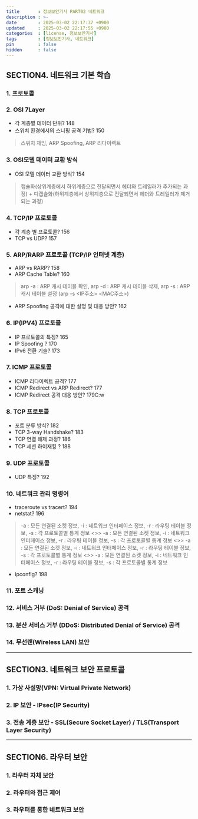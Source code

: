 ```yaml
---
title       : 정보보안기사 PART02 네트워크
description : >-
date        : 2025-03-02 22:17:37 +0900
updated     : 2025-03-02 22:17:55 +0900
categories  : [license, 정보보안기사]
tags        : [정보보안기사, 네트워크]
pin         : false
hidden      : false
---
```


## SECTION4. 네트워크 기본 학습
### 1. 프로토콜 
### 2. OSI 7Layer
- 각 계층별 데이터 단위? 148
- 스위치 환경에서의 스니핑 공격 기법? 150
> 스위치 재밍, ARP Spoofing, ARP 리다이렉트 

### 3. OSI모델 데이터 교환 방식
- OSI 모델 데이터 교환 방식? 154
> 캡슐화(상위계층에서 하위계층으로 전달되면서 헤더와 트레일러가 추가되는 과정) + 디캡슐화(하위계층에서 상위계층으로 전달되면서 헤더와 트레일러가 제거되는 과정)

### 4. TCP/IP 프로토콜
- 각 계층 별 프로토콜? 156
- TCP vs UDP? 157

### 5. ARP/RARP 프로토콜 (TCP/IP 인터넷 계층)
- ARP vs RARP? 158
- ARP Cache Table? 160
> arp -a : ARP 캐시 테이블 확인, arp -d : ARP 캐시 테이블 삭제, arp -s : ARP 캐시 테이블 설정 (arp -s <IP주소> <MAC주소>)
- ARP Spoofing 공격에 대한 설명 및 대응 방안? 162

### 6. IP(IPV4) 프로토콜
- IP 프로토콜의 특징? 165
- IP Spoofing ? 170
- IPv6 전환 기술? 173

### 7. ICMP 프로토콜
- ICMP 리다이렉트 공격? 177 
- ICMP Redirect vs ARP Redirect? 177
- ICMP Redirect 공격 대응 방안? 179C:w

### 8. TCP 프로토콜
- 포트 분류 방식? 182
- TCP 3-way Handshake? 183
- TCP 연결 해제 과정? 186
- TCP 세션 하이재킹 ? 188

### 9. UDP 프로토콜
- UDP 특징? 192

### 10. 네트워크 관리 명령어
- traceroute vs tracert? 194
- netstat? 196
> -a : 모든 연결된 소켓 정보, -i : 네트워크 인터페이스 정보, -r : 라우팅 테이블 정보, -s : 각 프로토콜별 통계 정보 <>> -a : 모든 연결된 소켓 정보, -i : 네트워크 인터페이스 정보, -r : 라우팅 테이블 정보, -s : 각 프로토콜별 통계 정보 <>> -a : 모든 연결된 소켓 정보, -i : 네트워크 인터페이스 정보, -r : 라우팅 테이블 정보, -s : 각 프로토콜별 통계 정보 <>> -a : 모든 연결된 소켓 정보, -i : 네트워크 인터페이스 정보, -r : 라우팅 테이블 정보, -s : 각 프로토콜별 통계 정보
- ipconfig? 198

### 11. 포트 스캐닝
### 12. 서비스 거부 (DoS: Denial of Service) 공격
### 13. 분산 서비스 거부 (DDoS: Distributed Denial of Service) 공격
### 14. 무선랜(Wireless LAN) 보안

---

## SECTION3. 네트워크 보안 프로토콜
### 1. 가상 사설망(VPN: Virtual Private Network)
### 2. IP 보안 - IPsec(IP Security)
### 3. 전송 계층 보안 - SSL(Secure Socket Layer) / TLS(Transport Layer Security)

---

## SECTION6. 라우터 보안
### 1. 라우터 자체 보안
### 2. 라우터와 접근 제어
### 3. 라우터를 통한 네트워크 보안